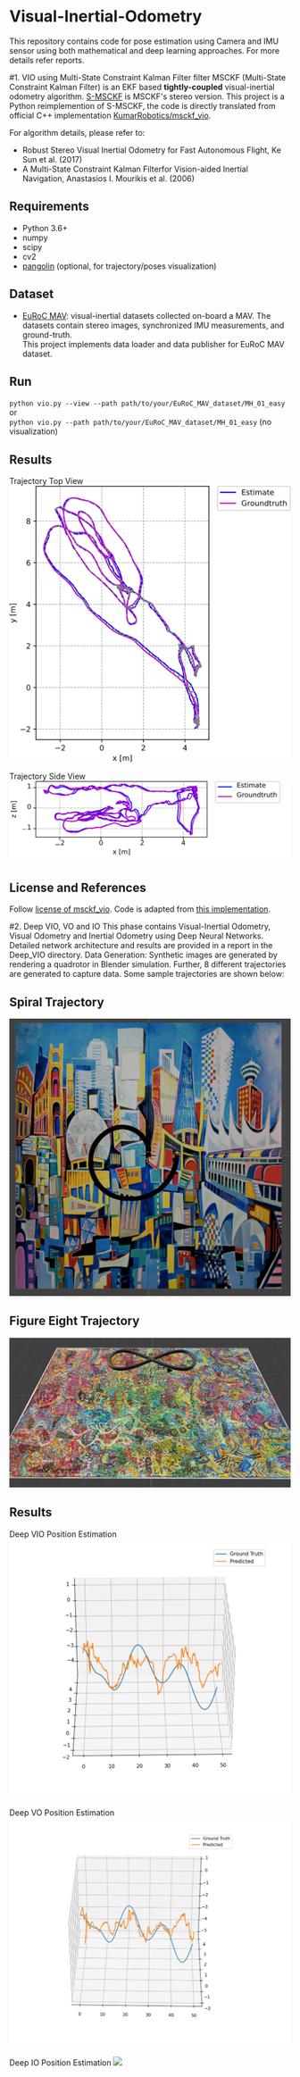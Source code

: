# Visual-Inertial-Odometry
This repository contains code for pose estimation using Camera and IMU sensor using both mathematical and deep learning approaches. For more details refer reports.

#1. VIO using Multi-State Constraint Kalman Filter filter
MSCKF (Multi-State Constraint Kalman Filter) is an EKF based **tightly-coupled** visual-inertial odometry algorithm. [S-MSCKF](https://arxiv.org/abs/1712.00036) is MSCKF's stereo version. This project is a Python reimplemention of S-MSCKF, the code is directly translated from official C++ implementation [KumarRobotics/msckf_vio](https://github.com/KumarRobotics/msckf_vio).  


For algorithm details, please refer to:
* Robust Stereo Visual Inertial Odometry for Fast Autonomous Flight, Ke Sun et al. (2017)
* A Multi-State Constraint Kalman Filterfor Vision-aided Inertial Navigation, Anastasios I. Mourikis et al. (2006)  

## Requirements
* Python 3.6+
* numpy
* scipy
* cv2
* [pangolin](https://github.com/uoip/pangolin) (optional, for trajectory/poses visualization)

## Dataset
* [EuRoC MAV](http://projects.asl.ethz.ch/datasets/doku.php?id=kmavvisualinertialdatasets): visual-inertial datasets collected on-board a MAV. The datasets contain stereo images, synchronized IMU measurements, and ground-truth.  
This project implements data loader and data publisher for EuRoC MAV dataset.

## Run  
`python vio.py --view --path path/to/your/EuRoC_MAV_dataset/MH_01_easy`  
or    
`python vio.py --path path/to/your/EuRoC_MAV_dataset/MH_01_easy` (no visualization)  

## Results
Trajectory Top View  
![](Code/VIO_Kalman/imgs/Trajectory_top_view.png)

Trajectory Side View
![](Code/VIO_Kalman/imgs/Trajectory_side_view.png)

## License and References
Follow [license of msckf_vio](https://github.com/KumarRobotics/msckf_vio/blob/master/LICENSE.txt). Code is adapted from [this implementation](https://github.com/uoip/stereo_msckf).

#2. Deep VIO, VO and IO
This phase contains Visual-Inertial Odometry, Visual Odometry and Inertial Odometry using Deep Neural Networks. Detailed network architecture and results are provided in a report in the Deep_VIO directory. 
Data Generation:
Synthetic images are generated by rendering a quadrotor in Blender simulation. Further, 8 different trajectories are generated to capture data. Some sample trajectories are shown below:

## Spiral Trajectory
![](Code/Deep_VIO/images/example_path.jpeg)

## Figure Eight Trajectory
![](Code/Deep_VIO/images/Fig_8.jpeg)

## Results
Deep VIO Position Estimation 
![](Code/Deep_VIO/images/VIO_pos.jpeg)

Deep VO Position Estimation
![](Code/Deep_VIO/images/VO_pos.jpeg)

Deep IO Position Estimation
![](Code/Deep_VIO/images/IO.jpeg)

